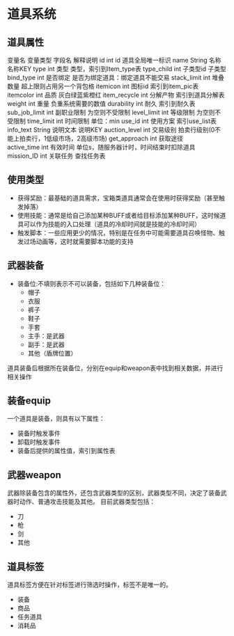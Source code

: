 # 道具系统

## 道具属性

变量名	变量类型	字段名	解释说明
id	int	id	道具全局唯一标识
name	String	名称	名称KEY
type	int	类型	类型，索引到Item_type表
type_child	int	子类型id	子类型
bind_type	int	是否绑定	是否为绑定道具：绑定道具不能交易
stack_limit	int	堆叠数量	超上限则占用另一个背包格
itemicon	int	图标id	索引到item_pic表
itemcolor	int	品质	灰白绿蓝紫橙红
item_recycle	int	分解产物	索引到道具分解表
weight	int	重量	负重系统需要的数值
durability	int	耐久	索引到耐久表
sub_job_limit	int	副职业限制	为空则不受限制
level_limit	int	等级限制	为空则不受限制
time_limit	int	时间限制	单位：min
use_id	int	使用方案	索引use_list表
info_text	String	说明文本	说明KEY
auction_level	int	交易级别	拍卖行级别(0不能上拍卖行，1低级市场，2高级市场)
get_approach	int	获取途径	
active_time	int	有效时间	单位s，随服务器计时，时间结束时扣除道具
mission_ID	int	关联任务	查找任务表

## 使用类型

- 获得奖励：最基础的道具需求，宝箱类道具通常会在使用时获得奖励（甚至触发掉落）
- 使用技能：通常是给自己添加某种BUFF或者给目标添加某种BUFF，这时候道具可以作为技能的入口处理（道具的冷却时间就是技能的冷却时间）
- 触发脚本：一些应用更少的情况，特别是在任务中可能需要道具召唤怪物、触发过场动画等，这时就需要脚本功能的支持

## 武器装备

- 装备位:不填则表示不可以装备，包括如下几种装备位：
  - 帽子
  - 衣服
  - 裤子
  - 鞋子
  - 手套
  - 主手：是武器
  - 副手：是武器
  - 其他（盾牌位置）

道具装备后根据所在装备位，分别在equip和weapon表中找到相关数据，并进行相关操作

## 装备equip

一个道具是装备，则具有以下属性：

- 装备时触发事件
- 卸载时触发事件
- 装备后提供的属性值，索引到属性表

## 武器weapon

武器除装备包含的属性外，还包含武器类型的区别，武器类型不同，决定了装备武器时动作、普通攻击技能及其他。
目前武器类型包括：

- 刀
- 枪
- 剑
- 其他

## 道具标签

道具标签方便在针对标签进行筛选时操作，标签不是唯一的。

- 装备
- 商品
- 任务道具
- 消耗品

